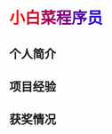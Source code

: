 <!--
 * @Author: 孙浩然
 * @Date: 2020-04-15 22:09:18
 * @LastEditors: 孙浩然
 * @LastEditTime: 2020-06-30 11:16:11
 * @FilePath: \Java-Point\docs\authorintroducer.md
 * @博客地址: 个人博客，如果各位客官觉得不错，请点个赞，谢谢。[地址](https://codefool0307.github.io/JavaScholar/#/)
--> 
<!--小白菜程序员-->
# <font color="#FF0000">小</font><font color="#D5002A">白</font><font color="#AB0054">菜</font><font color="#81007E">程</font><font color="#5700A8">序</font><font color="#2D00D2">员</font>

## 个人简介


## 项目经验



## 获奖情况




